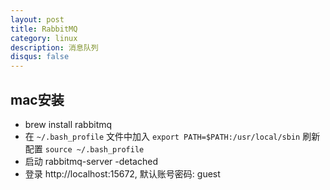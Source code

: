 ```yaml
---
layout: post
title: RabbitMQ
category: linux
description: 消息队列
disqus: false
---
```


## mac安装
* brew install rabbitmq
* 在 `~/.bash_profile` 文件中加入 `export PATH=$PATH:/usr/local/sbin` 刷新配置 `source ~/.bash_profile`
* 启动 rabbitmq-server -detached
* 登录 http://localhost:15672, 默认账号密码: guest

